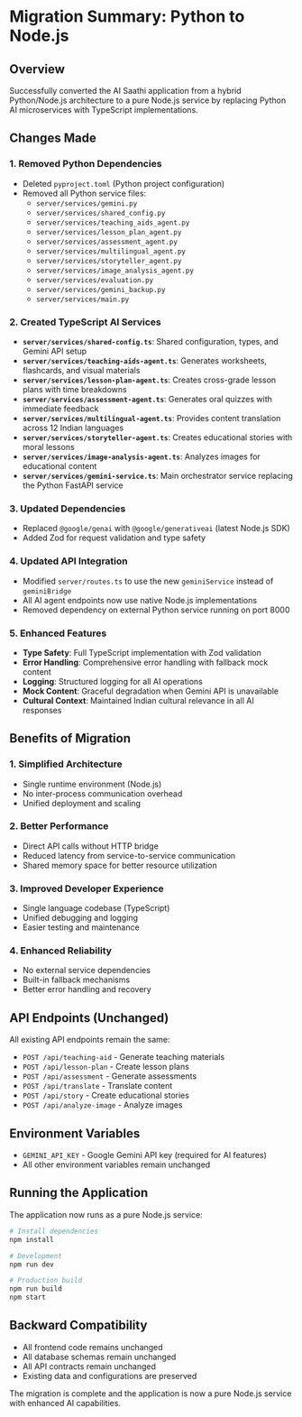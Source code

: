 # Migration Summary: Python to Node.js

## Overview
Successfully converted the AI Saathi application from a hybrid Python/Node.js architecture to a pure Node.js service by replacing Python AI microservices with TypeScript implementations.

## Changes Made

### 1. Removed Python Dependencies
- Deleted `pyproject.toml` (Python project configuration)
- Removed all Python service files:
  - `server/services/gemini.py`
  - `server/services/shared_config.py`
  - `server/services/teaching_aids_agent.py`
  - `server/services/lesson_plan_agent.py`
  - `server/services/assessment_agent.py`
  - `server/services/multilingual_agent.py`
  - `server/services/storyteller_agent.py`
  - `server/services/image_analysis_agent.py`
  - `server/services/evaluation.py`
  - `server/services/gemini_backup.py`
  - `server/services/main.py`

### 2. Created TypeScript AI Services
- **`server/services/shared-config.ts`**: Shared configuration, types, and Gemini API setup
- **`server/services/teaching-aids-agent.ts`**: Generates worksheets, flashcards, and visual materials
- **`server/services/lesson-plan-agent.ts`**: Creates cross-grade lesson plans with time breakdowns
- **`server/services/assessment-agent.ts`**: Generates oral quizzes with immediate feedback
- **`server/services/multilingual-agent.ts`**: Provides content translation across 12 Indian languages
- **`server/services/storyteller-agent.ts`**: Creates educational stories with moral lessons
- **`server/services/image-analysis-agent.ts`**: Analyzes images for educational content
- **`server/services/gemini-service.ts`**: Main orchestrator service replacing the Python FastAPI service

### 3. Updated Dependencies
- Replaced `@google/genai` with `@google/generativeai` (latest Node.js SDK)
- Added Zod for request validation and type safety

### 4. Updated API Integration
- Modified `server/routes.ts` to use the new `geminiService` instead of `geminiBridge`
- All AI agent endpoints now use native Node.js implementations
- Removed dependency on external Python service running on port 8000

### 5. Enhanced Features
- **Type Safety**: Full TypeScript implementation with Zod validation
- **Error Handling**: Comprehensive error handling with fallback mock content
- **Logging**: Structured logging for all AI operations
- **Mock Content**: Graceful degradation when Gemini API is unavailable
- **Cultural Context**: Maintained Indian cultural relevance in all AI responses

## Benefits of Migration

### 1. Simplified Architecture
- Single runtime environment (Node.js)
- No inter-process communication overhead
- Unified deployment and scaling

### 2. Better Performance
- Direct API calls without HTTP bridge
- Reduced latency from service-to-service communication
- Shared memory space for better resource utilization

### 3. Improved Developer Experience
- Single language codebase (TypeScript)
- Unified debugging and logging
- Easier testing and maintenance

### 4. Enhanced Reliability
- No external service dependencies
- Built-in fallback mechanisms
- Better error handling and recovery

## API Endpoints (Unchanged)
All existing API endpoints remain the same:
- `POST /api/teaching-aid` - Generate teaching materials
- `POST /api/lesson-plan` - Create lesson plans
- `POST /api/assessment` - Generate assessments
- `POST /api/translate` - Translate content
- `POST /api/story` - Create educational stories
- `POST /api/analyze-image` - Analyze images

## Environment Variables
- `GEMINI_API_KEY` - Google Gemini API key (required for AI features)
- All other environment variables remain unchanged

## Running the Application
The application now runs as a pure Node.js service:

```bash
# Install dependencies
npm install

# Development
npm run dev

# Production build
npm run build
npm start
```

## Backward Compatibility
- All frontend code remains unchanged
- All database schemas remain unchanged
- All API contracts remain unchanged
- Existing data and configurations are preserved

The migration is complete and the application is now a pure Node.js service with enhanced AI capabilities. 